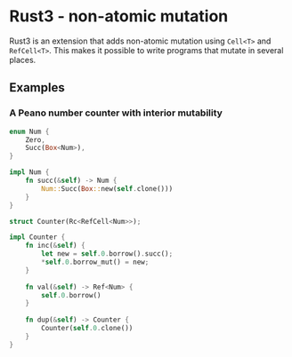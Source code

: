 # Rust3 - non-atomic mutation

Rust3 is an extension that adds non-atomic mutation using `Cell<T>` and `RefCell<T>`. This makes it 
possible to write programs that mutate in several places.

## Examples

### A Peano number counter with interior mutability

```rust
enum Num {
    Zero,
    Succ(Box<Num>),
}

impl Num {
    fn succ(&self) -> Num {
        Num::Succ(Box::new(self.clone()))
    }
}

struct Counter(Rc<RefCell<Num>>);

impl Counter {
    fn inc(&self) {
        let new = self.0.borrow().succ();
        *self.0.borrow_mut() = new;
    }
    
    fn val(&self) -> Ref<Num> {
        self.0.borrow()
    }
    
    fn dup(&self) -> Counter {
        Counter(self.0.clone())
    }
}
```
